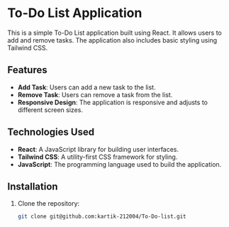 # To-Do List Application

This is a simple To-Do List application built using React. It allows users to add and remove tasks. The application also includes basic styling using Tailwind CSS.

## Features

- **Add Task**: Users can add a new task to the list.
- **Remove Task**: Users can remove a task from the list.
- **Responsive Design**: The application is responsive and adjusts to different screen sizes.

## Technologies Used

- **React**: A JavaScript library for building user interfaces.
- **Tailwind CSS**: A utility-first CSS framework for styling.
- **JavaScript**: The programming language used to build the application.

## Installation

1. Clone the repository:
   ```sh
   git clone git@github.com:kartik-212004/To-Do-list.git
